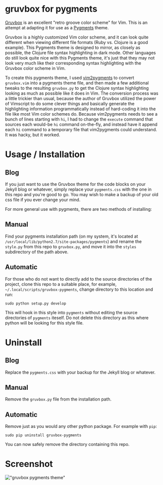 # gruvbox for pygments

[Gruvbox](https://github.com/morhetz/gruvbox) is an excellent "retro
groove color scheme" for Vim. This is an attempt at adapting it for use
as a [Pygments](http://pygments.org) theme.

Gruvbox is a highly customized Vim color scheme, and it can look quite
different when viewing different file formats (Ruby vs. Clojure is a
good example). This Pygments theme is designed to mirror, as closely
as possible, the Clojure file syntax highlighting in dark mode. Other
languages do still look quite nice with this Pygments theme, it's
just that they may not look very much like their corresponding syntax
highlighting with the Gruvbox color scheme in Vim.

To create this pygments theme, I used
[vim2pygments](https://github.com/honza/vim2pygments) to convert
`gruvbox.vim` into a pygments theme file, and then made a few additional
tweaks to the resulting `gruvbox.py` to get the Clojure syntax
highlighting looking as much as possible like it does in Vim. The
conversion process was a little trickier than usual, because the author
of Gruvbox utilized the power of Vimscript to do some clever things and
basically generate the highlighting information programmatically instead
of hard-coding it into the file like most Vim color schemes do. Because
vim2pygments needs to see a bunch of lines starting with `hi`, I had to
change the `execute` command that sources each would-be `hi` command
on-the-fly, and instead have it append each `hi` command to a temporary
file that vim2pygments could understand. It was hacky, but it worked.

# Usage / Installation

## Blog
If you just want to use the Gruvbox theme for the code blocks on your
Jekyll blog or whatever, simply replace your `pygments.css` with the one
in this repo and you're good to go. You may wish to make a backup of
your old css file if you ever change your mind.

For more general use with pygments, there are two methods of installing:

## Manual
Find your pygments installation path (on my system, it's located at
`/usr/local/lib/python2.7/site-packages/pygments`) and rename the
`style.py` from this repo to `gruvbox.py`, and move it into the `styles`
subdirectory of the path above.

## Automatic
For those who do not want to directly add to the source directories
of the project, clone this repo to a suitable place, for example,
`~/.local/scripts/gruvbox-pygments`, change directory to this location
and run:

    sudo python setup.py develop

This will hook in this style into `pygments` without editing the source
directories of `pygments` iteself. Do not delete this directory as this
where python will be looking for this style file.

# Uninstall

## Blog
Replace the `pygments.css` with your backup for the Jekyll blog or
whatever.

## Manual
Remove the `gruvbox.py` file from the installation path.

## Automatic
Remove just as you would any other python package. For example with `pip`:

    sudo pip uninstall gruvbox-pygments

You can now safely remove the directory containing this repo.

# Screenshot

!["gruvbox pygments theme"](https://github.com/daveyarwood/gruvbox-pygments/blob/master/screenshot.png?raw=true "gruvbox pygments theme")
